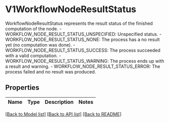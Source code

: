 # V1WorkflowNodeResultStatus

WorkflowNodeResultStatus represents the result status of the finished computation of the node.   - WORKFLOW_NODE_RESULT_STATUS_UNSPECIFIED: Unspecified status.  - WORKFLOW_NODE_RESULT_STATUS_NONE: The process has a no result yet (no computation was done).  - WORKFLOW_NODE_RESULT_STATUS_SUCCESS: The process succeeded with a valid computation.  - WORKFLOW_NODE_RESULT_STATUS_WARNING: The process ends up with a result and warning.  - WORKFLOW_NODE_RESULT_STATUS_ERROR: The process failed and no result was produced.

## Properties

Name | Type | Description | Notes
------------ | ------------- | ------------- | -------------

[[Back to Model list]](../README.md#documentation-for-models) [[Back to API list]](../README.md#documentation-for-api-endpoints) [[Back to README]](../README.md)


